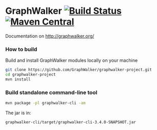 GraphWalker [![Build Status](https://travis-ci.org/GraphWalker/graphwalker-project.svg?branch=master)](https://travis-ci.org/GraphWalker/graphwalker-project) [![Maven Central](https://maven-badges.herokuapp.com/maven-central/org.graphwalker/graphwalker-project/badge.svg)](https://maven-badges.herokuapp.com/maven-central/org.graphwalker/graphwalker-project)
===================

Documentation on http://graphwalker.org/

### How to build

Build and install GraphWalker modules locally on your machine

```bash
git clone https://github.com/GraphWalker/graphwalker-project.git
cd graphwalker-project
mvn install
```

### Build standalone command-line tool

```bash
mvn package -pl graphwalker-cli -am
```

The jar is in:
```bash
graphwalker-cli/target/graphwalker-cli-3.4.0-SNAPSHOT.jar
```
